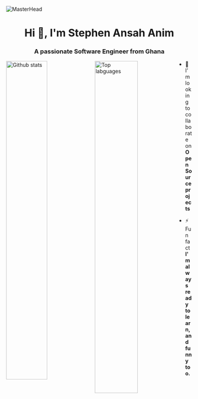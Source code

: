 ![MasterHead](https://previews.123rf.com/images/karpenkoilia/karpenkoilia1806/karpenkoilia180600011/102988806-vector-line-web-concept-for-programming-linear-web-banner-for-coding-.jpg)
<h1 align="center">Hi 👋, I'm Stephen Ansah Anim</h1>
<h3 align="center">A passionate Software Engineer from Ghana</h3>

<img alt="Github stats" align="left" width="47%" src="https://github-readme-stats-git-master-stephen-ansah-anims-projects.vercel.app/api?username=AnimBadger&show_icons=true"/>
<img alt="Top labguages" align="left" width="48%" src="https://github-readme-stats-git-master-stephen-ansah-anims-projects.vercel.app/api/top-langs/?username=AnimBadger&layout=compact"/> 

- 👯 I’m looking to collaborate on **Open Source projects**

- ⚡ Fun fact **I'm always ready to learn, and funny too.**
